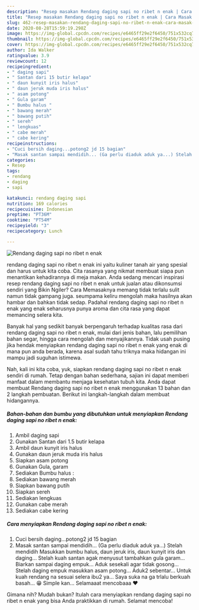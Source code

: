 ```yaml
---
description: "Resep masakan Rendang daging sapi no ribet n enak | Cara Masak Rendang daging sapi no ribet n enak Yang Mudah Dan Praktis"
title: "Resep masakan Rendang daging sapi no ribet n enak | Cara Masak Rendang daging sapi no ribet n enak Yang Mudah Dan Praktis"
slug: 462-resep-masakan-rendang-daging-sapi-no-ribet-n-enak-cara-masak-rendang-daging-sapi-no-ribet-n-enak-yang-mudah-dan-praktis
date: 2020-08-28T15:59:19.298Z
image: https://img-global.cpcdn.com/recipes/e6465ff29e2f6450/751x532cq70/rendang-daging-sapi-no-ribet-n-enak-foto-resep-utama.jpg
thumbnail: https://img-global.cpcdn.com/recipes/e6465ff29e2f6450/751x532cq70/rendang-daging-sapi-no-ribet-n-enak-foto-resep-utama.jpg
cover: https://img-global.cpcdn.com/recipes/e6465ff29e2f6450/751x532cq70/rendang-daging-sapi-no-ribet-n-enak-foto-resep-utama.jpg
author: Ida Walker
ratingvalue: 3.9
reviewcount: 12
recipeingredient:
- " daging sapi"
- " Santan dari 15 butir kelapa"
- " daun kunyit iris halus"
- " daun jeruk muda iris halus"
- " asam potong"
- " Gula garam"
- " Bumbu halus "
- " bawang merah"
- " bawang putih"
- " sereh"
- " lengkuas"
- " cabe merah"
- " cabe kering"
recipeinstructions:
- "Cuci bersih daging...potong2 jd 15 bagian"
- "Masak santan sampai mendidih... (Ga perlu diaduk aduk ya...) Stelah mendidih Masukkan bumbu halus, daun jeruk iris, daun kunyit iris dan daging... Stelah kuah santan agak menyusut tambahkan gula garam... Biarkan sampai daging empuk... Aduk sesekali agar tidak gosong... Stelah daging empuk masukkan asam potong... Aduk2 sebentar... Untuk kuah rendang na sesuai selera ibu2 ya... Saya suka na ga trlalu berkuah basah... 😁 Simple kan... Selamaaat mencobaaa ❤️"
categories:
- Resep
tags:
- rendang
- daging
- sapi

katakunci: rendang daging sapi 
nutrition: 169 calories
recipecuisine: Indonesian
preptime: "PT36M"
cooktime: "PT54M"
recipeyield: "3"
recipecategory: Lunch

---
```



![Rendang daging sapi no ribet n enak](https://img-global.cpcdn.com/recipes/e6465ff29e2f6450/751x532cq70/rendang-daging-sapi-no-ribet-n-enak-foto-resep-utama.jpg)


rendang daging sapi no ribet n enak ini yaitu kuliner tanah air yang spesial dan harus untuk kita coba. Cita rasanya yang nikmat membuat siapa pun menantikan kehadirannya di meja makan.
Anda sedang mencari inspirasi resep rendang daging sapi no ribet n enak untuk jualan atau dikonsumsi sendiri yang Bikin Ngiler? Cara Memasaknya memang tidak terlalu sulit namun tidak gampang juga. seumpama keliru mengolah maka hasilnya akan hambar dan bahkan tidak sedap. Padahal rendang daging sapi no ribet n enak yang enak seharusnya punya aroma dan cita rasa yang dapat memancing selera kita.

Banyak hal yang sedikit banyak berpengaruh terhadap kualitas rasa dari rendang daging sapi no ribet n enak, mulai dari jenis bahan, lalu pemilihan bahan segar, hingga cara mengolah dan menyajikannya. Tidak usah pusing jika hendak menyiapkan rendang daging sapi no ribet n enak yang enak di mana pun anda berada, karena asal sudah tahu triknya maka hidangan ini mampu jadi suguhan istimewa.




Nah, kali ini kita coba, yuk, siapkan rendang daging sapi no ribet n enak sendiri di rumah. Tetap dengan bahan sederhana, sajian ini dapat memberi manfaat dalam membantu menjaga kesehatan tubuh kita. Anda dapat membuat Rendang daging sapi no ribet n enak menggunakan 13 bahan dan 2 langkah pembuatan. Berikut ini langkah-langkah dalam membuat hidangannya.

<!--inarticleads1-->

##### Bahan-bahan dan bumbu yang dibutuhkan untuk menyiapkan Rendang daging sapi no ribet n enak:

1. Ambil  daging sapi
1. Gunakan  Santan dari 1.5 butir kelapa
1. Ambil  daun kunyit iris halus
1. Gunakan  daun jeruk muda iris halus
1. Siapkan  asam potong
1. Gunakan  Gula, garam
1. Sediakan  Bumbu halus :
1. Sediakan  bawang merah
1. Siapkan  bawang putih
1. Siapkan  sereh
1. Sediakan  lengkuas
1. Gunakan  cabe merah
1. Sediakan  cabe kering




<!--inarticleads2-->

##### Cara menyiapkan Rendang daging sapi no ribet n enak:

1. Cuci bersih daging...potong2 jd 15 bagian
1. Masak santan sampai mendidih... (Ga perlu diaduk aduk ya...) Stelah mendidih Masukkan bumbu halus, daun jeruk iris, daun kunyit iris dan daging... Stelah kuah santan agak menyusut tambahkan gula garam... Biarkan sampai daging empuk... Aduk sesekali agar tidak gosong... Stelah daging empuk masukkan asam potong... Aduk2 sebentar... Untuk kuah rendang na sesuai selera ibu2 ya... Saya suka na ga trlalu berkuah basah... 😁 Simple kan... Selamaaat mencobaaa ❤️




Gimana nih? Mudah bukan? Itulah cara menyiapkan rendang daging sapi no ribet n enak yang bisa Anda praktikkan di rumah. Selamat mencoba!
